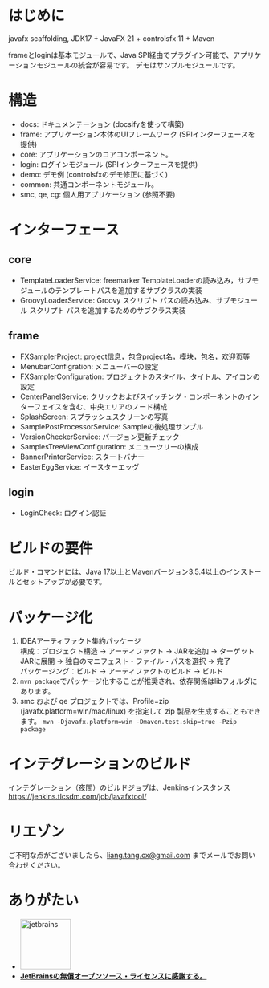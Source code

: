 # はじめに

javafx scaffolding, JDK17 + JavaFX 21 + controlsfx 11 + Maven

frameとloginは基本モジュールで、Java SPI経由でプラグイン可能で、アプリケーションモジュールの統合が容易です。
デモはサンプルモジュールです。

# 構造

- docs: ドキュメンテーション (docsifyを使って構築)
- frame: アプリケーション本体のUIフレームワーク (SPIインターフェースを提供)
- core: アプリケーションのコアコンポーネント。
- login: ログインモジュール (SPIインターフェースを提供)
- demo: デモ例 (controlsfxのデモ修正に基づく)
- common: 共通コンポーネントモジュール。
- smc, qe, cg: 個人用アプリケーション (参照不要)

# インターフェース

## core

- TemplateLoaderService: freemarker TemplateLoaderの読み込み，サブモジュールのテンプレートパスを追加するサブクラスの実装
- GroovyLoaderService: Groovy スクリプト パスの読み込み、サブモジュール スクリプト パスを追加するためのサブクラス実装

## frame

- FXSamplerProject: project信息，包含project名，模块，包名，欢迎页等
- MenubarConfigration: メニューバーの設定
- FXSamplerConfiguration: プロジェクトのスタイル、タイトル、アイコンの設定
- CenterPanelService: クリックおよびスイッチング・コンポーネントのインターフェイスを含む、中央エリアのノード構成
- SplashScreen: スプラッシュスクリーンの写真
- SamplePostProcessorService: Sampleの後処理サンプル
- VersionCheckerService: バージョン更新チェック
- SamplesTreeViewConfiguration: メニューツリーの構成
- BannerPrinterService: スタートバナー
- EasterEggService: イースターエッグ

## login

- LoginCheck: ログイン認証

# ビルドの要件

ビルド・コマンドには、Java 17以上とMavenバージョン3.5.4以上のインストールとセットアップが必要です。

# パッケージ化

1. IDEAアーティファクト集約パッケージ\
   構成：プロジェクト構造 -> アーティファクト -> JARを追加 -> ターゲットJARに展開 ->
   独自のマニフェスト・ファイル・パスを選択 -> 完了\
   パッケージング：ビルド -> アーティファクトのビルド -> ビルド
2. `mvn package`でパッケージ化することが推奨され、依存関係はlibフォルダにあります。
3. smc および qe プロジェクトでは、Profile=zip (javafx.platform=win/mac/linux) を指定して zip 製品を生成することもできます。
   `mvn -Djavafx.platform=win -Dmaven.test.skip=true -Pzip package`

# インテグレーションのビルド

インテグレーション（夜間）のビルドジョブは、Jenkinsインスタンス https://jenkins.tlcsdm.com/job/javafxtool/

# リエゾン

ご不明な点がございましたら、liang.tang.cx@gmail.com までメールでお問い合わせください。

# ありがたい

- <a href="https://jb.gg/OpenSource"><img src="https://resources.jetbrains.com/storage/products/company/brand/logos/jb_beam.png?_gl=1*98642y*_ga*MTIxMDA5OTM5Ni4xNjgwMzQyNjgy*_ga_9J976DJZ68*MTY4MTIxMDIzMy41LjEuMTY4MTIxMTE1MS4wLjAuMA..&_ga=2.268101710.1369693703.1681210234-1210099396.1680342682" width="100px" alt="jetbrains">
- **JetBrainsの無償オープンソース・ライセンスに感謝する。**</a>
